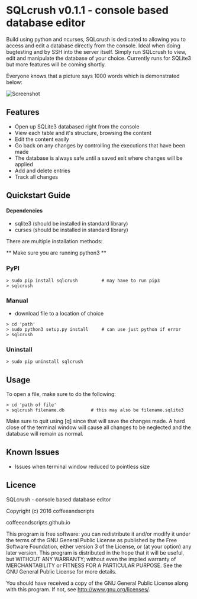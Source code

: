 # **SQLcrush v0.1.1** - console based database editor

Build using python and ncurses, SQLcrush is dedicated to allowing you to access and edit a database directly from the console. Ideal when doing bugtesting and by SSH into the server itself. Simply run SQLcrush to view, edit and manipulate the database of your choice. Currently runs for SQLite3 but more features will be coming shortly.

Everyone knows that a picture says 1000 words which is demonstrated below:

![Screenshot](https://raw.githubusercontent.com/coffeeandscripts/sqlcrush/master/example.png "SQLcrush screenshot")

## Features

 - Open up SQLite3 databased right from the console
 - View each table and it's structure, browsing the content
 - Edit the content easily
 - Go back on any changes by controlling the executions that have been made
 - The database is always safe until a saved exit where changes will be applied
 - Add and delete entries
 - Track all changes

## Quickstart Guide

#### Dependencies

 - sqlite3 (should be installed in standard library)
 - curses (should be installed in standard library)

There are multiple installation methods:

** Make sure you are running python3 **

### PyPI

~~~~
> sudo pip install sqlcrush			# may have to run pip3
> sqlcrush
~~~~

### Manual

 - download file to a location of choice

~~~~
> cd 'path'
> sudo python3 setup.py install		# can use just python if error
> sqlcrush
~~~~

### Uninstall

~~~
> sudo pip uninstall sqlcrush
~~~

## Usage

To open a file, make sure to do the following:

~~~~
> cd 'path of file'
> sqlcrush filename.db			# this may also be filename.sqlite3
~~~~

Make sure to quit using [q] since that will save the changes made. A hard close of the terminal window will cause all changes to be neglected and the database will remain as normal.

## Known Issues

 - Issues when terminal window reduced to pointless size

## Licence

SQLcrush - console based database editor

Copyright (c) 2016 coffeeandscripts

coffeeandscripts.github.io

This program is free software: you can redistribute it and/or modify it under the terms of the GNU General Public License as published by the Free Software Foundation, either version 3 of the License, or (at your option) any later version. This program is distributed in the hope that it will be useful, but WITHOUT ANY WARRANTY; without even the implied warranty of MERCHANTABILITY or FITNESS FOR A PARTICULAR PURPOSE. See the GNU General Public License for more details.

You should have received a copy of the GNU General Public License along with this program. If not, see http://www.gnu.org/licenses/.
